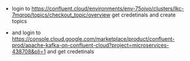 - login to
https://confluent.cloud/environments/env-75ojvo/clusters/lkc-7mqrop/topics/checkout_topic/overview
get credetinals and create topics

- and login to
https://console.cloud.google.com/marketplace/product/confluent-prod/apache-kafka-on-confluent-cloud?project=microservices-438708&pli=1
and get credetinals
